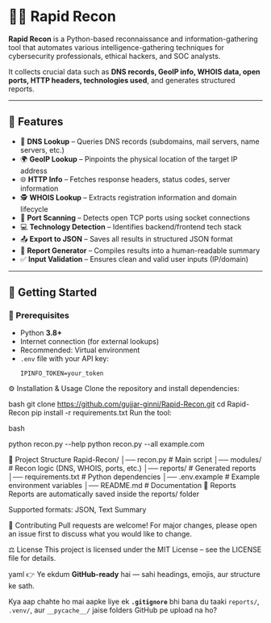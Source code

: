 # 🕵️‍♀️ Rapid Recon

**Rapid Recon** is a Python-based reconnaissance and information-gathering tool that automates various intelligence-gathering techniques for cybersecurity professionals, ethical hackers, and SOC analysts.  

It collects crucial data such as **DNS records, GeoIP info, WHOIS data, open ports, HTTP headers, technologies used**, and generates structured reports.

---

## 🔧 Features

- 🔎 **DNS Lookup** – Queries DNS records (subdomains, mail servers, name servers, etc.)  
- 🌍 **GeoIP Lookup** – Pinpoints the physical location of the target IP address  
- 🌐 **HTTP Info** – Fetches response headers, status codes, server information  
- 🕵️ **WHOIS Lookup** – Extracts registration information and domain lifecycle  
- 🚪 **Port Scanning** – Detects open TCP ports using socket connections  
- 💻 **Technology Detection** – Identifies backend/frontend tech stack  
- 📤 **Export to JSON** – Saves all results in structured JSON format  
- 📝 **Report Generator** – Compiles results into a human-readable summary  
- ✅ **Input Validation** – Ensures clean and valid user inputs (IP/domain)  

---

## 🚀 Getting Started

### 📌 Prerequisites
- Python **3.8+**  
- Internet connection (for external lookups)  
- Recommended: Virtual environment  
- `.env` file with your API key:  
  ```env
  IPINFO_TOKEN=your_token
⚙️ Installation & Usage
Clone the repository and install dependencies:

bash
git clone https://github.com/gujjar-ginni/Rapid-Recon.git
cd Rapid-Recon
pip install -r requirements.txt
Run the tool:

bash

python recon.py --help
python recon.py --all example.com

📂 Project Structure
Rapid-Recon/
│── recon.py          # Main script
│── modules/          # Recon logic (DNS, WHOIS, ports, etc.)
│── reports/          # Generated reports
│── requirements.txt  # Python dependencies
│── .env.example      # Example environment variables
│── README.md         # Documentation
📜 Reports
Reports are automatically saved inside the reports/ folder

Supported formats: JSON, Text Summary

🤝 Contributing
Pull requests are welcome!
For major changes, please open an issue first to discuss what you would like to change.

⚖️ License
This project is licensed under the MIT License – see the LICENSE file for details.

yaml
👉 Ye ekdum **GitHub-ready** hai — sahi headings, emojis, aur structure ke sath.  

Kya aap chahte ho mai aapke liye ek **`.gitignore`** bhi bana du taaki `reports/`, `.venv/`, aur `__pycache__/` jaise folders GitHub pe upload na ho?
